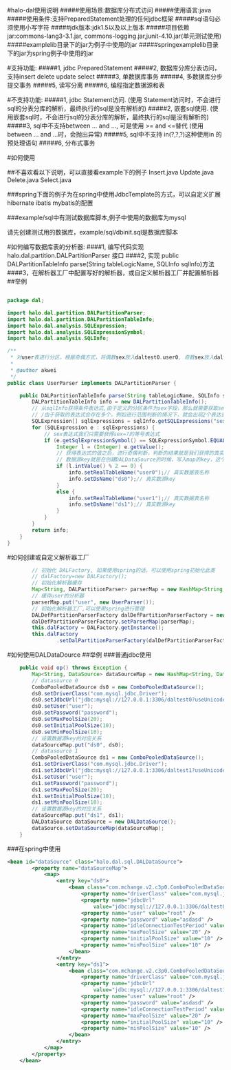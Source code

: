 #halo-dal使用说明
#####使用场景:数据库分布式访问
#####使用语言:java
#####使用条件:支持PreparedStatement处理的任何jdbc框架
#####sql语句必须使用小写字符
#####jdk版本:jdk1.5以及以上版本
#####项目依赖jar:commons-lang3-3.1.jar, commons-logging.jar,junit-4.10.jar(单元测试使用)
#####examplelib目录下的jar为例子中使用的jar
#####springexamplelib目录下的jar为spring例子中使用的jar

#支持功能:
#####1, jdbc PreparedStatement
#####2, 数据库分库分表访问，支持insert delete update select
#####3, 单数据库事务
#####4, 多数据库分步提交事务
#####5, 读写分离
#####6, 编程指定数据源和表

#不支持功能:
#####1, jdbc Statement访问. (使用 Statement访问时，不会进行sql的分表分库的解析，最终执行的sql是没有解析的)
#####2, 嵌套sql使用. (使用嵌套sql时，不会进行sql的分表分库的解析，最终执行的sql是没有解析的)
#####3, sql中不支持between ... and ..., 可是使用 >= and <=替代 (使用 between ... and ...时，会抛出异常)
#####5, sql中不支持 in(?,?,?)这种使用in 的预处理语句
#####6, 分布式事务

#如何使用

##不喜欢看以下说明，可以直接看example下的例子 
Insert.java Update.java Delete.java Select.java

###spring下面的例子为在spring中使用JdbcTemplate的方式，可以自定义扩展hibernate ibatis mybatis的配置

###example/sql中有测试数据库脚本,例子中使用的数据库为mysql

请先创建测试用的数据库，example/sql/dbinit.sql是数据库脚本

#如何编写数据库表的分析器:
####1, 编写代码实现 halo.dal.partition.DALPartitionParser 接口
####2, 实现 public DALPartitionTableInfo parse(String tableLogicName, SQLInfo sqlInfo)方法
####3，在解析器工厂中配置写好的解析器，或自定义解析器工厂并配置解析器
##举例

````java

package dal;

import halo.dal.partition.DALPartitionParser;
import halo.dal.partition.DALPartitionTableInfo;
import halo.dal.analysis.SQLExpression;
import halo.dal.analysis.SQLExpressionSymbol;
import halo.dal.analysis.SQLInfo;

/**
 * 对user表进行分区，根据奇偶方式，将偶数sex放入daltest0.user0, 奇数sex放入daltest1.user1
 * 
 * @author akwei
 */
public class UserParser implements DALPartitionParser {

    public DALPartitionTableInfo parse(String tableLogicName, SQLInfo sqlInfo) {
        DALPartitionTableInfo info = new DALPartitionTableInfo();
        // 从sqlInfo获得条件表达式,由于定义的分区条件为sex字段，那么就需要获取sex字段的表达式
        // /由于获取的表达式会存在多个，例如进行范围判断的情况下，就会出现2个表达式，因此会返回一个数组
        SQLExpression[] sqlExpressions = sqlInfo.getSQLExpressions("sex");
        for (SQLExpression e : sqlExpressions) {
            // sex表达式我们只需要获得sex=?的等号表达式
            if (e.getSqlExpressionSymbol() == SQLExpressionSymbol.EQUAL) {
                Integer l = (Integer) e.getValue();
                // 获得表达式的值之后，进行奇偶判断，判断的结果就是我们获得的真实数据源key与表名称
                // 数据源key就是在创建DALDataSource的时候，写入map的key，这个key与真实的DataSource一一对应
                if (l.intValue() % 2 == 0) {
                    info.setRealTableName("user0");// 真实数据表名称
                    info.setDsName("ds0");// 真实数源key
                }
                else {
                    info.setRealTableName("user1");// 真实数据表名称
                    info.setDsName("ds1");// 真实数源key
                }
            }
        }
        return info;
    }
}

````
#如何创建或自定义解析器工厂
````java
        // 初始化 DALFactory, 如果使用spring的话，可以使用spring初始化此类
        // dalFactory=new DALFactory();
        // 初始化解析器缓存
        Map<String, DALPartitionParser> parserMap = new HashMap<String, DALPartitionParser>();
        // 缓存user的分析器
        parserMap.put("user", new UserParser());
        // 初始化解析器工厂,可以使用spring进行管理
        DALDefPartitionParserFactory dalDefPartitionParserFactory = new DALDefPartitionParserFactory();
        dalDefPartitionParserFactory.setParserMap(parserMap);
        this.dalFactory = DALFactory.getInstance();
        this.dalFactory
                .setDalPartitionParserFactory(dalDefPartitionParserFactory);
````

#如何使用DALDataDource
##举例
###普通jdbc使用
````java
    public void op() throws Exception {
        Map<String, DataSource> dataSourceMap = new HashMap<String, DataSource>();
        // datasource 0
        ComboPooledDataSource ds0 = new ComboPooledDataSource();
        ds0.setDriverClass("com.mysql.jdbc.Driver");
        ds0.setJdbcUrl("jdbc:mysql://127.0.0.1:3306/daltest0?useUnicode=true&characterEncoding=UTF-8");
        ds0.setUser("user");
        ds0.setPassword("password");
        ds0.setMaxPoolSize(20);
        ds0.setInitialPoolSize(10);
        ds0.setMinPoolSize(10);
        // 设置数据源key的对应关系
        dataSourceMap.put("ds0", ds0);
        // datasource 1
        ComboPooledDataSource ds1 = new ComboPooledDataSource();
        ds1.setDriverClass("com.mysql.jdbc.Driver");
        ds1.setJdbcUrl("jdbc:mysql://127.0.0.1:3306/daltest1?useUnicode=true&characterEncoding=UTF-8");
        ds1.setUser("user");
        ds1.setPassword("password");
        ds1.setMaxPoolSize(20);
        ds1.setInitialPoolSize(10);
        ds1.setMinPoolSize(10);
        // 设置数据源key的对应关系
        dataSourceMap.put("ds1", ds1);
        DALDataSource dataSource = new DALDataSource();
        dataSource.setDataSourceMap(dataSourceMap);
    }
````
###在spring中使用
````xml
<bean id="dataSource" class="halo.dal.sql.DALDataSource">
        <property name="dataSourceMap">
            <map>
                <entry key="ds0">
                    <bean class="com.mchange.v2.c3p0.ComboPooledDataSource">
                        <property name="driverClass" value="com.mysql.jdbc.Driver" />
                        <property name="jdbcUrl"
                            value="jdbc:mysql://127.0.0.1:3306/daltest0?useUnicode=true&amp;characterEncoding=UTF-8" />
                        <property name="user" value="root" />
                        <property name="password" value="asdasd" />
                        <property name="idleConnectionTestPeriod" value="60" />
                        <property name="maxPoolSize" value="20" />
                        <property name="initialPoolSize" value="10" />
                        <property name="minPoolSize" value="10" />
                    </bean>
                </entry>
                <entry key="ds1">
                    <bean class="com.mchange.v2.c3p0.ComboPooledDataSource">
                        <property name="driverClass" value="com.mysql.jdbc.Driver" />
                        <property name="jdbcUrl"
                            value="jdbc:mysql://127.0.0.1:3306/daltest1?useUnicode=true&amp;characterEncoding=UTF-8" />
                        <property name="user" value="root" />
                        <property name="password" value="asdasd" />
                        <property name="idleConnectionTestPeriod" value="60" />
                        <property name="maxPoolSize" value="20" />
                        <property name="initialPoolSize" value="10" />
                        <property name="minPoolSize" value="10" />
                    </bean>
                </entry>
            </map>
        </property>
    </bean>
````

